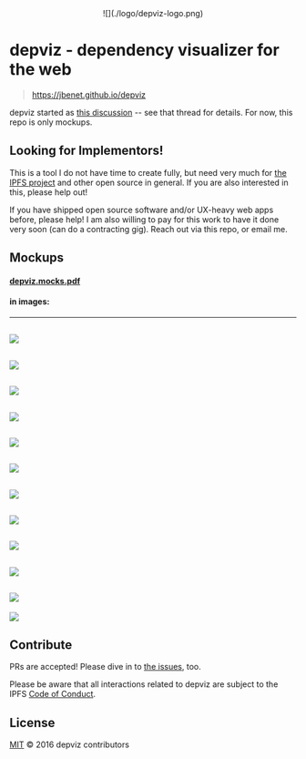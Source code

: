 <center>![](./logo/depviz-logo.png)</center>

# depviz - dependency visualizer for the web

> https://jbenet.github.io/depviz

depviz started as [this discussion](https://github.com/jbenet/random-ideas/issues/37) -- see that thread for details. For now, this repo is only mockups.

## Looking for Implementors!

This is a tool I do not have time to create fully, but need very much for [the IPFS project](https://github.com/ipfs/ipfs) and other open source in general. If you are also interested in this, please help out!

If you have shipped open source software and/or UX-heavy web apps before, please help! I am also willing to pay for this work to have it done very soon (can do a contracting gig). Reach out via this repo, or email me.

## Mockups

#### [depviz.mocks.pdf](./mocks/depviz.mocks.pdf)

#### in images:

---
![](./mocks/images/depviz.mocks.001.jpg)
---
![](./mocks/images/depviz.mocks.002.jpg)
---
![](./mocks/images/depviz.mocks.003.jpg)
---
![](./mocks/images/depviz.mocks.004.jpg)
---
![](./mocks/images/depviz.mocks.005.jpg)
---
![](./mocks/images/depviz.mocks.006.jpg)
---
![](./mocks/images/depviz.mocks.007.jpg)
---
![](./mocks/images/depviz.mocks.008.jpg)
---
![](./mocks/images/depviz.mocks.009.jpg)
---
![](./mocks/images/depviz.mocks.010.jpg)
---
![](./mocks/images/depviz.mocks.011.jpg)
---
![](./mocks/images/depviz.mocks.012.jpg)

## Contribute

PRs are accepted! Please dive in to [the issues](https://github.com/jbenet/depviz/issues), too.

Please be aware that all interactions related to depviz are subject to the IPFS [Code of Conduct](https://github.com/ipfs/community/blob/master/code-of-conduct.md).

## License

[MIT](LICENSE) © 2016 depviz contributors
